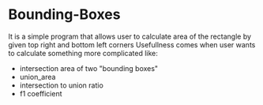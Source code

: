 # Bounding-Boxes

It is a simple program that allows user to calculate area of the rectangle by given top right and bottom left corners
Usefullness comes when user wants to calculate something more complicated like:
- intersection area of two "bounding boxes"
- union_area
- intersection to union ratio
- f1 coefficient
